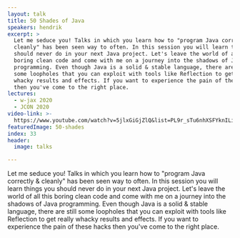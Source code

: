 ```yaml
---
layout: talk
title: 50 Shades of Java
speakers: hendrik
excerpt: >
  Let me seduce you! Talks in which you learn how to "program Java correctly &
  cleanly" has been seen way to often. In this session you will learn things you
  should never do in your next Java project. Let's leave the world of all this
  boring clean code and come with me on a journey into the shadows of Java
  programming. Even though Java is a solid & stable language, there are still
  some loopholes that you can exploit with tools like Reflection to get really
  whacky results and effects. If you want to experience the pain of these hacks
  then you've come to the right place.
lectures:
  - w-jax 2020
  - JCON 2020
video-link: >-
  https://www.youtube.com/watch?v=5jlxGiGjZlQ&list=PL9r_sTu6nhXSFYknILieFl2YbFBrJIWRW&index=5
featuredImage: 50-shades
index: 33
header:
  image: talks

---
```


Let me seduce you! Talks in which you learn how to "program Java correctly & cleanly" has been seen way to often. In this session you will learn things you should never do in your next Java project. Let's leave the world of all this boring clean code and come with me on a journey into the shadows of Java programming. Even though Java is a solid & stable language, there are still some loopholes that you can exploit with tools like Reflection to get really whacky results and effects. If you want to experience the pain of these hacks then you've come to the right place.
